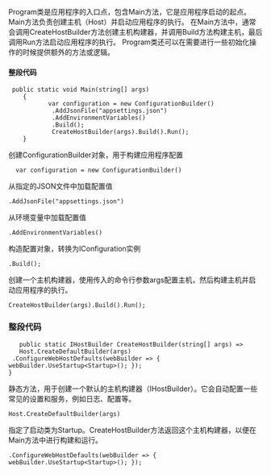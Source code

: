Program类是应用程序的入口点，包含Main方法，它是应用程序启动的起点。
Main方法负责创建主机（Host）并启动应用程序的执行。
在Main方法中，通常会调用CreateHostBuilder方法创建主机构建器，并调用Build方法构建主机，最后调用Run方法启动应用程序的执行。
Program类还可以在需要进行一些初始化操作的时候提供额外的方法或逻辑。
#### 整段代码
```
 public static void Main(string[] args)
    {
           var configuration = new ConfigurationBuilder() 
            .AddJsonFile("appsettings.json")  
            .AddEnvironmentVariables() 
            .Build();          
            CreateHostBuilder(args).Build().Run();
    }
```
创建ConfigurationBuilder对象，用于构建应用程序配置
```
  var configuration = new ConfigurationBuilder() 
```
从指定的JSON文件中加载配置值
```
.AddJsonFile("appsettings.json")
```
从环境变量中加载配置值
```
.AddEnvironmentVariables() 
```
构造配置对象，转换为IConfiguration实例
 ```
 .Build();  
```
创建一个主机构建器，使用传入的命令行参数args配置主机，然后构建主机并启动应用程序的执行。
```
CreateHostBuilder(args).Build().Run();
```

### 整段代码
```
   public static IHostBuilder CreateHostBuilder(string[] args) =>  
   Host.CreateDefaultBuilder(args)
 .ConfigureWebHostDefaults(webBuilder => { webBuilder.UseStartup<Startup>(); });    
}
```
静态方法，用于创建一个默认的主机构建器（IHostBuilder）。它会自动配置一些常见的设置和服务，例如日志、配置等。
```
Host.CreateDefaultBuilder(args)
```
指定了启动类为Startup。CreateHostBuilder方法返回这个主机构建器，以便在Main方法中进行构建和运行。
```
.ConfigureWebHostDefaults(webBuilder => { webBuilder.UseStartup<Startup>(); });
```
